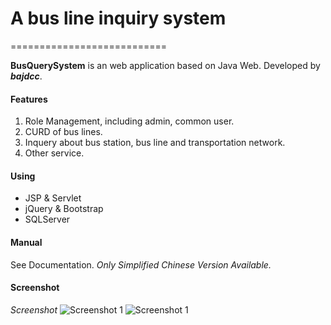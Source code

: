 
# A bus line inquiry system
===========================

**BusQuerySystem** is an web application based on Java Web. Developed by ***bajdcc***.

#### Features
	
1. Role Management, including admin, common user.
2. CURD of bus lines.
3. Inquery about bus station, bus line and transportation network.
4. Other service.

#### Using

- JSP & Servlet
- jQuery & Bootstrap
- SQLServer

#### Manual
See Documentation. *Only Simplified Chinese Version Available.*

#### Screenshot

*Screenshot*
![Screenshot 1](https://bajdcc.github.io/host/screenshot/bqs_1.jpg)
![Screenshot 1](https://bajdcc.github.io/host/screenshot/bqs_2.jpg)
